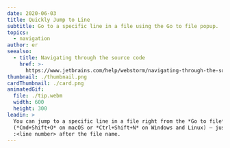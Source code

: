 ```yaml
---
date: 2020-06-03
title: Quickly Jump to Line
subtitle: Go to a specific line in a file using the Go to file popup.
topics:
  - navigation
author: er
seealso:
  - title: Navigating through the source code
    href: >-
      https://www.jetbrains.com/help/webstorm/navigating-through-the-source-code.html
thumbnail: ./thumbnail.png
cardThumbnail: ./card.png
animatedGif:
  file: ./tip.webm
  width: 600
  height: 300
leadin: >
  You can jump to a specific line in a file right from the *Go to file* popup
  (*Cmd+Shift+O* on macOS or *Ctrl+Shift+N* on Windows and Linux) – just add
  :<line number> after the file name.
---
```


